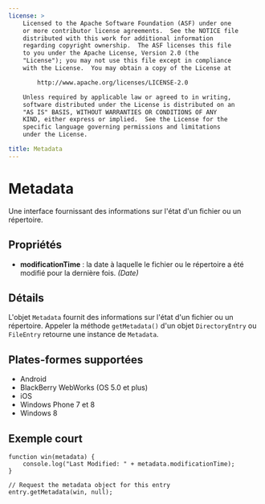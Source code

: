 ```yaml
---
license: >
    Licensed to the Apache Software Foundation (ASF) under one
    or more contributor license agreements.  See the NOTICE file
    distributed with this work for additional information
    regarding copyright ownership.  The ASF licenses this file
    to you under the Apache License, Version 2.0 (the
    "License"); you may not use this file except in compliance
    with the License.  You may obtain a copy of the License at

        http://www.apache.org/licenses/LICENSE-2.0

    Unless required by applicable law or agreed to in writing,
    software distributed under the License is distributed on an
    "AS IS" BASIS, WITHOUT WARRANTIES OR CONDITIONS OF ANY
    KIND, either express or implied.  See the License for the
    specific language governing permissions and limitations
    under the License.

title: Metadata
---
```


# Metadata

Une interface fournissant des informations sur l'état d'un fichier ou un répertoire.

## Propriétés

*   **modificationTime** : la date à laquelle le fichier ou le répertoire a été modifié pour la dernière fois. *(Date)*

## Détails

L'objet `Metadata` fournit des informations sur l'état d'un fichier ou un répertoire. Appeler la méthode `getMetadata()` d'un objet `DirectoryEntry` ou `FileEntry` retourne une instance de `Metadata`.

## Plates-formes supportées

*   Android
*   BlackBerry WebWorks (OS 5.0 et plus)
*   iOS
*   Windows Phone 7 et 8
*   Windows 8

## Exemple court

    function win(metadata) {
        console.log("Last Modified: " + metadata.modificationTime);
    }
    
    // Request the metadata object for this entry
    entry.getMetadata(win, null);